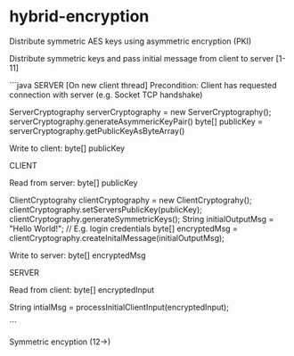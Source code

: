 # hybrid-encryption
Distribute symmetric AES keys using asymmetric encryption (PKI)

Distribute symmetric keys and pass initial message from client to server [1-11]

´´´java
SERVER
[On new client thread]
Precondition: Client has requested connection with server (e.g. Socket TCP handshake)

ServerCryptography serverCryptography = new ServerCryptography();
serverCryptography.generateAsymmericKeyPair()
byte[] publicKey = serverCryptography.getPublicKeyAsByteArray()

Write to client: byte[] publicKey

CLIENT

Read from server: byte[] publicKey

ClientCryptograhy clientCryptography = new ClientCryptograhy();
clientCryptography.setServersPublicKey(publicKey);
clientCryptography.generateSymmetricKeys();
String initialOutputMsg = "Hello World!"; // E.g. login credentials
byte[] encryptedMsg = clientCryptography.createInitalMessage(initialOutputMsg);

Write to server: byte[] encryptedMsg

SERVER

Read from client: byte[] encryptedInput

String intialMsg = processInitialClientInput(encryptedInput);



´´´

Symmetric encyption (12->)
